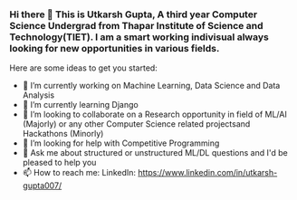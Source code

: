 ### Hi there 👋 This is Utkarsh Gupta, A third year Computer Science Undergrad from Thapar Institute of Science and Technology(TIET). I am a smart working indivisual always looking for new opportunities in various fields.

Here are some ideas to get you started:

- 🔭 I’m currently working on Machine Learning, Data Science and Data Analysis
- 🌱 I’m currently learning Django
- 👯 I’m looking to collaborate on a Research opportunity in field of ML/AI (Majorly) or any other Computer Science related projectsand Hackathons (Minorly)
- 🤔 I’m looking for help with Competitive Programming
- 💬 Ask me about structured or unstructured ML/DL questions and I'd be pleased to help you
- 📫 How to reach me: LinkedIn: https://www.linkedin.com/in/utkarsh-gupta007/

